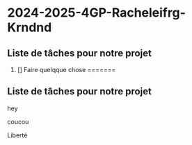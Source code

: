 # 2024-2025-4GP-Racheleifrg-Krndnd
## Liste de tâches pour notre projet
1) [] Faire quelqque chose
=======

## Liste de tâches pour notre projet



hey


coucou

Liberté
